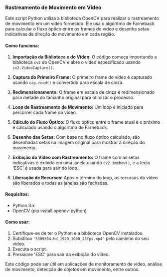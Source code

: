 ### Rastreamento de Movimento em Vídeo

Este script Python utiliza a biblioteca OpenCV para realizar o rastreamento de movimento em um vídeo fornecido. Ele usa o algoritmo de Farneback para calcular o fluxo óptico entre os frames do vídeo e desenha setas indicativas da direção do movimento em cada região.

#### Como funciona:

1. **Importação da Biblioteca e do Vídeo:**
   O código começa importando a biblioteca `cv2` do OpenCV e abre o vídeo especificado usando `cv2.VideoCapture()`.

2. **Captura do Primeiro Frame:**
   O primeiro frame do vídeo é capturado usando `cap.read()` e convertido para escala de cinza.

3. **Redimensionamento:**
   O frame em escala de cinza é redimensionado para metade do tamanho original para otimizar o processo.

4. **Loop de Rastreamento de Movimento:**
   Um loop é iniciado para percorrer cada frame do vídeo.
   
5. **Cálculo do Fluxo Óptico:**
   O fluxo óptico entre o frame atual e o próximo é calculado usando o algoritmo de Farneback.

6. **Desenho das Setas:**
   Com base no fluxo óptico calculado, são desenhadas setas na imagem original para mostrar a direção do movimento.

7. **Exibição do Vídeo com Rastreamento:**
   O frame com as setas indicativas é exibido em uma janela usando `cv2.imshow()`, e a tecla 'ESC' é usada para sair do loop.

8. **Liberação de Recursos:**
   Após o término do loop, os recursos do vídeo são liberados e todas as janelas são fechadas.

#### Requisitos:

- Python 3.x
- OpenCV (pip install opencv-python)

#### Como usar:

1. Certifique-se de ter o Python e a biblioteca OpenCV instalados.
2. Substitua `'5309394-hd_1920_1080_25fps.mp4'` pelo caminho do seu vídeo.
3. Execute o script.
4. Pressione 'ESC' para sair da exibição do vídeo.

Este código pode ser útil em aplicações de monitoramento de vídeo, análise de movimento, detecção de objetos em movimento, entre outros.
